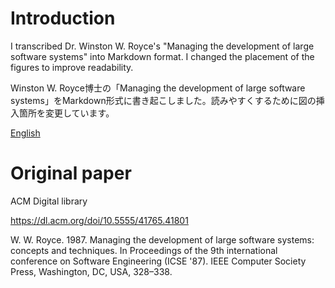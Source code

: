 # Introduction

I transcribed Dr. Winston W. Royce's "Managing the development of large software systems" into Markdown format. I changed the placement of the figures to improve readability.

Winston W. Royce博士の「Managing the development of large software systems」をMarkdown形式に書き起こしました。読みやすくするために図の挿入箇所を変更しています。

[English](en.md)

# Original paper

ACM Digital library

https://dl.acm.org/doi/10.5555/41765.41801

W. W. Royce. 1987. Managing the development of large software systems: concepts and techniques. In Proceedings of the 9th international conference on Software Engineering (ICSE '87). IEEE Computer Society Press, Washington, DC, USA, 328–338.
